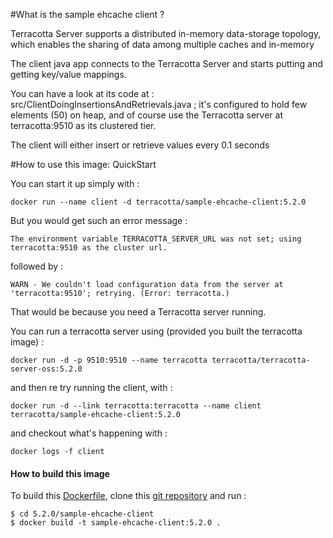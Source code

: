 #What is the sample ehcache client ?

Terracotta Server supports a distributed in-memory data-storage topology, which enables the sharing of data among multiple caches and in-memory

The client java app connects to the Terracotta Server and starts putting and getting key/value mappings.

You can have a look at its code at : src/ClientDoingInsertionsAndRetrievals.java ; it's configured to hold few elements (50) on heap, and of course use the Terracotta server at terracotta:9510 as its clustered tier.

The client will either insert or retrieve values every 0.1 seconds


#How to use this image: QuickStart

You can start it up simply with :

    docker run --name client -d terracotta/sample-ehcache-client:5.2.0

But you would get such an error message :
    
    The environment variable TERRACOTTA_SERVER_URL was not set; using terracotta:9510 as the cluster url.

followed by :

    WARN - We couldn't load configuration data from the server at 'terracotta:9510'; retrying. (Error: terracotta.)


That would be because you need a Terracotta server running.

You can run a terracotta server using (provided you built the terracotta image) :

    docker run -d -p 9510:9510 --name terracotta terracotta/terracotta-server-oss:5.2.0

and then re try running the client, with :

    docker run -d --link terracotta:terracotta --name client terracotta/sample-ehcache-client:5.2.0
    
and checkout what's happening with :

    docker logs -f client


#### How to build this image

To build this [Dockerfile](https://github.com/Terracotta-OSS/docker/blob/master/5.2.0/server/Dockerfile), clone this [git repository](https://github.com/Terracotta-OSS/docker) and run :

    $ cd 5.2.0/sample-ehcache-client
    $ docker build -t sample-ehcache-client:5.2.0 .